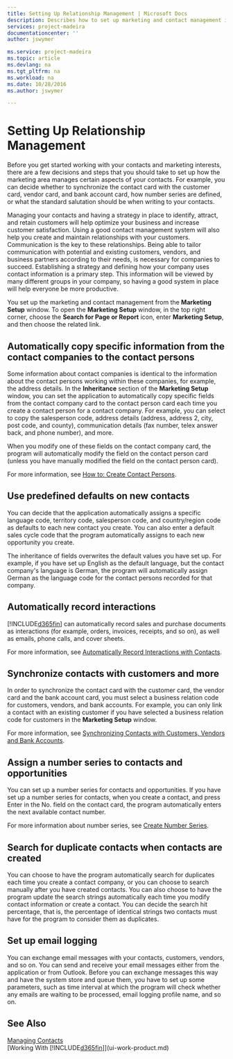 ```yaml
---
title: Setting Up Relationship Management | Microsoft Docs
description: Describes how to set up marketing and contact management in Financials
services: project-madeira
documentationcenter: ''
author: jswymer

ms.service: project-madeira
ms.topic: article
ms.devlang: na
ms.tgt_pltfrm: na
ms.workload: na
ms.date: 10/28/2016
ms.author: jswymer

---
```

# Setting Up Relationship Management
Before you get started working with your contacts and marketing interests, there are a few decisions and steps that you should take to set up how the marketing area manages certain aspects of your contacts. For example, you can decide whether to synchronize the contact card with the customer card, vendor card, and bank account card, how number series are defined, or what the standard salutation should be when writing to your contacts.

Managing your contacts and having a strategy in place to identify, attract, and retain customers will help optimize your business and increase customer satisfaction. Using a good contact management system will also help you create and maintain relationships with your customers. Communication is the key to these relationships. Being able to tailor communication with potential and existing customers, vendors, and business partners according to their needs, is necessary for companies to succeed. Establishing a strategy and defining how your company uses contact information is a primary step. This information will be viewed by many different groups in your company, so having a good system in place will help everyone be more productive.

You set up the marketing and contact management from the **Marketing Setup** window. To open the **Marketing Setup** window, in the top right corner, choose the **Search for Page or Report** icon, enter **Marketing Setup**, and then choose the related link.

## Automatically copy specific information from the contact companies to the contact persons
Some information about contact companies is identical to the information about the contact persons working within these companies, for example, the address details. In the **Inheritance** section of the **Marketing Setup** window, you can set the application to automatically copy specific fields from the contact company card to the contact person card each time you create a contact person for a contact company. For example, you can select to copy the salesperson code, address details (address, address 2, city, post code, and county), communication details (fax number, telex answer back, and phone number), and more.

When you modify one of these fields on the contact company card, the program will automatically modify the field on the contact person card (unless you have manually modified the field on the contact person card).

For more information, see [How to: Create Contact Persons](marketing-how-create-contact-persons.md).

## Use predefined defaults on new contacts
You can decide that the application automatically assigns a specific language code, territory code, salesperson code, and country/region code as defaults to each new contact you create. You can also enter a default sales cycle code that the program automatically assigns to each new opportunity you create.

The inheritance of fields overwrites the default values you have set up. For example, if you have set up English as the default language, but the contact company's language is German, the program will automatically assign German as the language code for the contact persons recorded for that company.

<!--You can also setup a default salutation that the program automatically assigns to your contacts. You can use these salutations in your interaction template attachments (for example, Microsoft Word documents). When setting up a default salutation, you can enter a salutation text and a salutation format. For example, if the salutation text is Dear, and the salutation format is Salutation Text + Title + Name, the program will automatically enter Dear Mr. John Smith as a salutation for a contact called John Smith.-->

## Automatically record interactions
[!INCLUDE[d365fin](includes/d365fin_md.md)] can automatically record sales and purchase documents as interactions (for example, orders, invoices, receipts, and so on), as well as emails, phone calls, and cover sheets.

For more information, see [Automatically Record Interactions with Contacts](marketing-auto-record-interactions.md).

## Synchronize contacts with customers and more
In order to synchronize the contact card with the customer card, the vendor card and the bank account card, you must select a business relation code for customers, vendors, and bank accounts. For example, you can only link a contact with an existing customer if you have selected a business relation code for customers in the **Marketing Setup** window.

For more information, see [Synchronizing Contacts with Customers, Vendors and Bank Accounts](marketing-synchronize-contacts-customers-vendors-bank-accounts.md).

## Assign a number series to contacts and opportunities
You can set up a number series for contacts and opportunities. If you have set up a number series for contacts, when you create a contact, and press Enter in the No. field on the contact card, the program automatically enters the next available contact number.

For more information about number series, see [Create Number Series](ui-create-number-series.md).

## Search for duplicate contacts when contacts are created
You can choose to have the program automatically search for duplicates each time you create a contact company, or you can choose to search manually after you have created contacts. You can also choose to have the program update the search strings automatically each time you modify contact information or create a contact. You can decide the search hit percentage, that is, the percentage of identical strings two contacts must have for the program to consider them as duplicates.

## Set up email logging
You can exchange email messages with your contacts, customers, vendors, and so on. You can send and receive your email messages either from the application or from Outlook. Before you can exchange messages this way and have the system store and queue them, you have to set up some parameters, such as time interval at which the program will check whether any emails are waiting to be processed, email logging profile name, and so on.

## See Also
[Managing Contacts](marketing-contacts.md)  
[Working With [!INCLUDE[d365fin](includes/d365fin_md.md)]](ui-work-product.md)  
